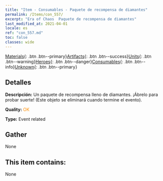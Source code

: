 ```yaml
---
title: "Item - Consumables - Paquete de recompensa de diamantes"
permalink: /Items/con_557/
excerpt: "Era of Chaos  Paquete de recompensa de diamantes"
last_modified_at: 2021-04-01
locale: es
ref: "con_557.md"
toc: false
classes: wide
---
```

 [Materials](/es/Items/){: .btn .btn--primary}[Artifacts](/es/Items/Artifacts/){: .btn .btn--success}[Units](/es/Items/Units/){: .btn .btn--warning}[Heroes](/es/Items/Heroes/){: .btn .btn--danger}[Consumables](/es/Items/Consumables/){: .btn .btn--info}[Unknown](/es/Items/Unknown/){: .btn .btn--primary}

## Detalles
 **Descripción:** Un paquete de recompensa lleno de diamantes. ¡Ábrelo para probar suerte! (Este objeto se eliminará cuando termine el evento).

 **Quality:** <span style="color: #FF8C00">OK</span>

 **Type:** Event related

## Gather

  None

## This item contains:

  None

